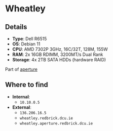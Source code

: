 # Wheatley

## Details
- **Type**: Dell R6515
- **OS**: Debian 11
- **CPU**: AMD 7302P 3GHz, 16C/32T, 128M, 155W
- **RAM**: 2x 16GB RDIMM, 3200MT/s Dual Rank
- **Storage**: 4x 2TB SATA HDDs (hardware RAID)

Part of [aperture](../../aperture/index.md)

## Where to find
- **Internal**:
	- `10.10.0.5`
- **External**:
	- `136.206.16.5`
	- `wheatley.redbrick.dcu.ie`
	- `wheatley.aperture.redbrick.dcu.ie`